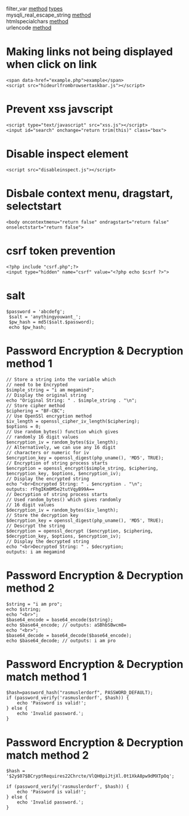 filter_var <a href="https://www.w3schools.com/php/func_filter_var.asp">method</a> <a href="https://www.php.net/manual/en/filter.filters.validate.php">types</a><br>
mysqli_real_escape_string <a href="https://www.w3schools.com/php/func_mysqli_real_escape_string.asp">method</a><br>
htmlspecialchars <a href="https://www.w3schools.com/php/func_string_htmlspecialchars.asp">method</a><br>
urlencode <a href="https://www.geeksforgeeks.org/php-urlencode-function/">method</a><br>

# Making links not being displayed when click on link
```
<span data-href="example.php">example</span>
<script src="hideurlfrombrowsertaskbar.js"></script>
```

# Prevent xss javscript 
```
<script type="text/javascript" src="xss.js"></script>
<input id="search" onchange="return trim(this)" class="box">
```

# Disable inspect element
```
<script src="disableinspect.js"></script>
```

# Disbale context menu, dragstart, selectstart
```
<body oncontextmenu="return false" ondragstart="return false" onselectstart="return false">
```

# csrf token prevention
```
<?php include "csrf.php";?> 
<input type="hidden" name="csrf" value="<?php echo $csrf ?>">
```
# salt
```
$password = 'abcdefg';
 $salt = 'anythingyouwant_';
 $pw_hash = md5($salt.$password);
 echo $pw_hash;
 ```

# Password Encryption & Decryption method 1
``` 
// Store a string into the variable which
// need to be Encrypted
$simple_string = "i am megamind";  
// Display the original string
echo "Original String: " . $simple_string . "\n"; 
// Store cipher method
$ciphering = "BF-CBC";  
// Use OpenSSl encryption method
$iv_length = openssl_cipher_iv_length($ciphering);
$options = 0;  
// Use random_bytes() function which gives
// randomly 16 digit values
$encryption_iv = random_bytes($iv_length);  
// Alternatively, we can use any 16 digit
// characters or numeric for iv
$encryption_key = openssl_digest(php_uname(), 'MD5', TRUE);  
// Encryption of string process starts
$encryption = openssl_encrypt($simple_string, $ciphering,
$encryption_key, $options, $encryption_iv); 
// Display the encrypted string
echo "<br>Encrypted String: " . $encryption . "\n"; 
outputs: rFhgIKm0M5e2tutVqyB99A== 
// Decryption of string process starts
// Used random_bytes() which gives randomly
// 16 digit values
$decryption_iv = random_bytes($iv_length);
// Store the decryption key
$decryption_key = openssl_digest(php_uname(), 'MD5', TRUE); 
// Descrypt the string
$decryption = openssl_decrypt ($encryption, $ciphering,
$decryption_key, $options, $encryption_iv);
// Display the decrypted string
echo "<br>Decrypted String: " . $decryption;
outputs: i am megamind
```

# Password Encryption & Decryption method 2
```
$string = "i am pro";
echo $string;
echo "<br>";
$base64_encode = base64_encode($string);
echo $base64_encode; // outputs: aSBhbSBwcm8=
echo "<br>";
$base64_decode = base64_decode($base64_encode);
echo $base64_decode; // outputs: i am pro
```

# Password Encryption & Decryption match method 1
```
$hash=password_hash("rasmuslerdorf", PASSWORD_DEFAULT);
if (password_verify('rasmuslerdorf', $hash)) {
    echo 'Password is valid!';
} else {
    echo 'Invalid password.';
}
```


# Password Encryption & Decryption match method 2
```
$hash = '$2y$07$BCryptRequires22Chrcte/VlQH0piJtjXl.0t1XkA8pw9dMXTpOq';

if (password_verify('rasmuslerdorf', $hash)) {
    echo 'Password is valid!';
} else {
    echo 'Invalid password.';
}
```
